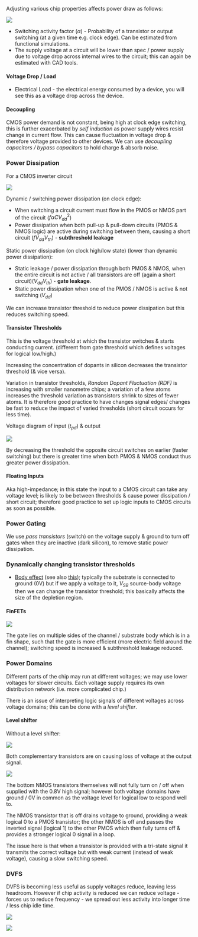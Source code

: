 Adjusting various chip properties affects power draw as follows:

![](misc/Pasted%20image%2020240111165733.png)

- Switching activity factor ($\alpha$) - Probability of a transistor or output switching (at a given time e.g. clock edge). Can be estimated from functional simulations.
- The supply voltage at a circuit will be lower than spec / power supply due to voltage drop across internal wires to the circuit; this can again be estimated with CAD tools.



#### Voltage Drop / Load
- Electrical Load - the electrical energy consumed by a device, you will see this as a voltage drop across the device.

#### Decoupling
CMOS power demand is not constant, being high at clock edge switching, this is further exacerbated by *self induction* as power supply wires resist change in current flow. This can cause fluctuation in voltage drop & therefore voltage provided to other devices. We can use *decoupling capacitors / bypass capacitors* to hold charge & absorb noise.

### Power Dissipation

For a CMOS inverter circuit

![](misc/Pasted%20image%2020240111230112.png)


Dynamic / switching power dissipation (on clock edge):
- When switching a circuit current must flow in the PMOS or NMOS part of the circuit ($f \alpha CV_{dd}^2$)
- Power dissipation when both pull-up & pull-down circuits (PMOS & NMOS logic) are active during switching between them, causing a short circuit ($fV_{dd}V_{th}$) - **subthreshold leakage**

Static power dissipation (on clock high/low state) (lower than dynamic power dissipation):
- Static  leakage / power dissipation through both PMOS & NMOS, when the entire circuit is not active / all transistors are off (again a short circuit)($V_{dd}V_{th}$) - **gate leakage**.
- Static power dissipation when one of the PMOS / NMOS is active & not switching ($V_{dd}$)

We can increase transistor threshold to reduce power dissipation but this reduces switching speed.

#### Transistor Thresholds
This is the voltage threshold at which the transistor switches & starts conducting current. (different from gate threshold which defines voltages for logical low/high.)

Increasing the concentration of dopants in silicon decreases the transistor threshold (& vice versa).

Variation in transistor thresholds, *Random Dopant Fluctuation (RDF)* is increasing with smaller nanometre chips; a variation of a few atoms increases the threshold variation as transistors shrink to sizes of fewer atoms. It is therefore good practice to have changes signal edges/ changes be fast to reduce the impact of varied thresholds (short circuit occurs for less time).

Voltage diagram of input ($t_{pd}$) & output

![](misc/Pasted%20image%2020240111232740.png)

By decreasing the threshold the opposite circuit switches on earlier (faster switching) but there is greater time when both PMOS & NMOS conduct thus greater power dissipation.

#### Floating Inputs
Aka high-impedance; in this state the input to a CMOS circuit can take any voltage level; is likely to be between thresholds & cause power dissipation / short circuit; therefore good practice to set up logic inputs to CMOS circuits as soon as possible.



### Power Gating

We use *pass transistors* (switch) on the voltage supply & ground to turn off gates when they are inactive (dark silicon), to remove static power dissipation.

### Dynamically changing transistor thresholds

- [Body effect](https://www.electronics-tutorial.net/Analog-CMOS-Design/MOSFET-Fundamentals/Body-Effect/) (see also [this]([https://siliconvlsi.com/body-effect-in-mosfet/](this))); typically the substrate is connected to ground (0V) but if we apply a voltage to it, $V_{SB}$ source-body voltage then we can change the transistor threshold; this basically affects the size of the depletion region.

#### FinFETs

![](misc/Pasted%20image%2020240112134523.png)

The gate lies on multiple sides of the channel / substrate body which is in a fin shape, such that the gate is more efficient (more electric field around the channel); switching speed is increased & subthreshold leakage reduced.

### Power Domains
Different parts of the chip may run at different voltages; we may use lower voltages for slower circuits. Each voltage supply requires its own distribution network (i.e. more complicated chip.)

There is an issue of interpreting logic signals of different voltages across voltage domains; this can be done with a *level shifter*.

#### Level shifter

Without a level shifter:

![](misc/Pasted%20image%2020240112153828.png)

Both complementary transistors are on causing loss of voltage at the output signal.

![](misc/Pasted%20image%2020240112145051.png)

The bottom NMOS transistors themselves will not fully turn on / off when supplied with the 0.8V high signal; however both voltage domains have ground / 0V in common as the voltage level for logical low to respond well to.

The NMOS transistor that is off drains voltage to ground, providing a weak logical 0 to a PMOS transistor; the other NMOS is off and passes the inverted signal (logical 1) to the other PMOS which then fully turns off & provides a stronger logical 0 signal in a loop.

The issue here is that when a transistor is provided with a tri-state signal it transmits the correct voltage but with weak current (instead of weak voltage), causing a slow switching speed.


### DVFS

DVFS is becoming less useful as supply voltages reduce, leaving less headroom. However if chip activity is reduced we can reduce voltage - forces us to reduce frequency - we spread out less activity into longer time / less chip idle time.

![](misc/Pasted%20image%2020240112154035.png)

![](misc/Pasted%20image%2020240112154024.png)


